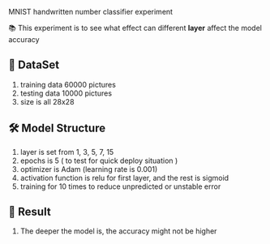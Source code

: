 MNIST handwritten number classifier experiment

📚 This experiment is to see what effect can different **layer** affect the model accuracy

## 🧪 DataSet
1. training data 60000 pictures
2. testing data 10000 pictures
3. size is all 28x28

## 🛠️ Model Structure
1. layer is set from 1, 3, 5, 7, 15
2. epochs is 5 ( to test for quick deploy situation )
3. optimizer is Adam (learning rate is 0.001)
4. activation function is relu for first layer, and the rest is sigmoid
5. training for 10 times to reduce unpredicted or unstable error

## 📌 Result
1. The deeper the model is, the accuracy might not be higher
